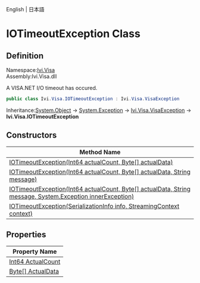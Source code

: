 English | 日本語

# IOTimeoutException Class

## Definition
Namespace:[Ivi.Visa](../Visa.md)<BR>
Assembly:Ivi.Visa.dll<BR>

A VISA.NET I/O timeout has occured.

```C#
public class Ivi.Visa.IOTimeoutException : Ivi.Visa.VisaException
```

Inheritance:[System.Object](https://learn.microsoft.com/en-us/dotnet/api/system.object) -> [System.Exception](https://learn.microsoft.com/en-us/dotnet/api/system.exception) -> [Ivi.Visa.VisaException](VisaException.md) -> **Ivi.Visa.IOTimeoutException**

## Constructors

|Method Name|
|---|
|[IOTimeoutException(Int64 actualCount, Byte[] actualData)](IOTimeoutException.-ctor.md#IOTimeoutExceptionInt64-actualCount-Byte-actualData-Constructor)|
|[IOTimeoutException(Int64 actualCount, Byte[] actualData, String message)](IOTimeoutException.-ctor.md#IOTimeoutExceptionInt64-actualCount-Byte-actualData-String-message-Constructor)|
|[IOTimeoutException(Int64 actualCount, Byte[] actualData, String message, System.Exception innerException)](IOTimeoutException.-ctor.md#IOTimeoutExceptionInt64-actualCount-Byte-actualData-String-message-SystemException-innerException-Constructor)|
|[IOTimeoutException(SerializationInfo info, StreamingContext context)](IOTimeoutException.-ctor.md#IOTimeoutExceptionSerializationInfo-info-StreamingContext-context-Constructor)|

## Properties

|Property Name|
|---|
|[Int64 ActualCount](IOTimeoutException.ActualCount.md#ActualCount-Property)|
|[Byte[] ActualData](IOTimeoutException.ActualData.md#ActualData-Property)|

<!--
## IOTimeoutException(Int64 actualCount, Byte[] actualData) Constructor
```C#
public IOTimeoutException(Int64 actualCount, Byte[] actualData)
```
## IOTimeoutException(Int64 actualCount, Byte[] actualData, String message) Constructor
```C#
public IOTimeoutException(Int64 actualCount, Byte[] actualData, String message)
```
## IOTimeoutException(Int64 actualCount, Byte[] actualData, String message, System.Exception innerException) Constructor
```C#
public IOTimeoutException(Int64 actualCount, Byte[] actualData, String message, System.Exception innerException)
```
## IOTimeoutException(SerializationInfo info, StreamingContext context) Constructor
```C#
protected IOTimeoutException(SerializationInfo info, StreamingContext context)
```
## ActualCount Property
```C#
public Int64 ActualCount { get; protected set; }
```
## ActualData Property
```C#
public Byte[] ActualData { get; protected set; }
```
-->